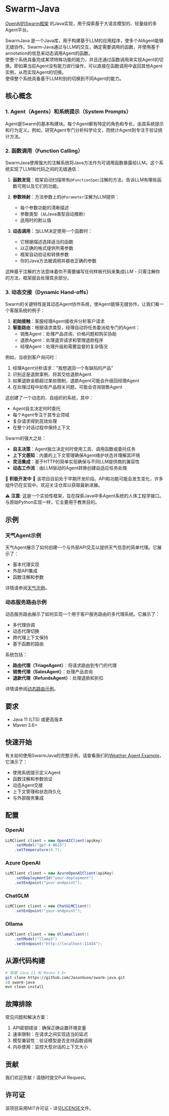 # Swarm-Java

[OpenAI的Swarm框架](https://github.com/openai/swarm) 的Java实现，用于探索基于大语言模型的、轻量级的多Agent平台。

SwarmJava 是一个Java库，用于构建基于LLM的应用程序，使多个AIAgent能够无缝协作。Swarm-Java通过与LLM的交互，确定需要调用的函数，并使用基于annotation的信息来动态调用Agent的函数。  
使整个系统具备完成某项特殊功能的能力，并且还通过函数调用来实现Agent的切换。即如果当前Agent没有能力进行操作，可以直接在函数调用中返回其他Agent实例，从而实现Agent的切换。  
使得整个系统具备基于LLM判别的切换到不同Agent的能力。  

## 核心概念

### 1. Agent（Agents）和系统提示（System Prompts）
Agent是Swarm的基本构建块。每个Agent都有特定的角色和专长，由其系统提示和行为定义。例如，研究Agent专门分析科学论文，而统计Agent则专注于验证统计方法。

### 2. 函数调用（Function Calling）
SwarmJava使用强大的注解系统将Java方法作为可调用函数暴露给LLM。这个系统实现了LLM和代码之间的无缝通信：

1. **函数发现**：框架自动扫描带有`@FunctionSpec`注解的方法，告诉LLM有哪些函数可用以及它们的功能。

2. **参数映射**：方法参数上的`@Parameter`注解为LLM提供：
   - 每个参数功能的清晰描述
   - 参数类型（从Java类型自动推断）
   - 适用时的默认值

3. **动态调用**：当LLM决定使用一个函数时：
   - 它根据描述选择适当的函数
   - 以正确的格式提供所需参数
   - 框架自动验证和转换参数
   - 你的Java方法被调用并接收正确的参数

这种基于注解的方法意味着你不需要编写任何样板代码来集成LLM - 只需注解你的方法，框架就会处理其余部分。

### 3. 动态交接（Dynamic Hand-offs）
Swarm的关键特性是其动态Agent协作系统，使Agent能够无缝协作。让我们看一个客服系统的例子：

1. **初始接触**：客服经理Agent接收并分析客户请求
2. **智能路由**：根据请求类型，经理自动将任务委派给专门的Agent：
   - 销售Agent：处理产品咨询、价格问题和购买协助
   - 退款Agent：处理退货请求和管理退款程序
   - 经理Agent：处理升级和需要监督的复杂情况

例如，当收到客户询问时：
1. 经理Agent分析请求："我想退回一个有缺陷的产品"
2. 识别这是退款案例，将其交给退款Agent
3. 如果退款金额超过某些限制，退款Agent可能会升级回经理Agent
4. 在处理过程中如有产品相关问题，可能会咨询销售Agent

这创建了一个动态的、自组织的系统，其中：
- Agent自主决定何时委托
- 每个Agent专注于其专业领域
- 复杂请求得到高效处理
- 在整个对话过程中保持上下文

Swarm的强大之处：
- **自主决策**：Agent独立决定何时使用工具、调用函数或委托任务
- **上下文感知**：内置的上下文管理确保Agent维护状态并理解其环境
- **灵活集成**：基于HTTP的简单实现确保与不同LLM提供商的兼容性
- **动态工作流**：由LLM驱动的Agent转换创建自适应任务处理

🚧 **积极开发中** 🚧
该项目目前处于早期开发阶段。API和功能可能会发生变化，许多组件仍在实现中。欢迎关注仓库以获取最新进展。

⚠️ **注意**: 这是一个实验性框架，旨在探索Java中多Agent系统的人体工程学接口。与原始Python实现一样，它主要用于教育目的。

## 示例

### 天气Agent示例

天气Agent展示了如何创建一个与外部API交互以提供天气信息的简单代理。它展示了：
- 基本代理实现
- 外部API集成
- 函数注解和参数

详情请参阅[天气示例](examples/weather/README.zh)。

### 动态服务路由示例

动态服务路由展示了如何实现一个用于客户服务路由的多代理系统。它展示了：
- 多代理协调
- 动态代理切换
- 跨代理上下文保持
- 基于函数的路由

系统包括：
- **路由代理（TriageAgent）**：将请求路由到专门的代理
- **销售代理（SalesAgent）**：处理产品咨询
- **退款代理（RefundsAgent）**：处理退款和折扣

详情请参阅[动态路由示例](examples/triage/README_zh.md)。

## 要求

- Java 11 (LTS) 或更高版本
- Maven 3.6+

## 快速开始

有关如何使用SwarmJava的完整示例，请查看我们的[Weather Agent Example](examples/weather/README.md)，它演示了：
- 使用系统提示定义Agent
- 函数注解和参数验证
- 动态Agent交接
- 上下文管理和状态持久化
- 与外部服务集成

## 配置

### OpenAI
```java
LLMClient client = new OpenAIClient(apiKey)
    .setModel("gpt-4-0613")
    .setTemperature(0.7);
```

### Azure OpenAI
```java
LLMClient client = new AzureOpenAIClient(apiKey)
    .setDeploymentId("your-deployment")
    .setEndpoint("your-endpoint");
```

### ChatGLM
```java
LLMClient client = new ChatGLMClient()
    .setEndpoint("your-endpoint");
```

### Ollama
```java
LLMClient client = new OllamaClient()
    .setModel("llama2")
    .setEndpoint("http://localhost:11434");
```

## 从源代码构建

```bash
# 需要 Java 11 和 Maven 3.6+
git clone https://github.com/JasonGuoo/swarm-java.git
cd swarm-java
mvn clean install
```

## 故障排除

常见问题和解决方案：
1. API密钥错误：确保正确设置环境变量
2. 速率限制：在请求之间实现适当的延迟
3. 模型兼容性：验证模型是否支持函数调用
4. 内存使用：监控大型对话的上下文大小

## 贡献

我们欢迎贡献！请随时提交Pull Request。

## 许可证

该项目采用MIT许可证 - 详见[LICENSE](LICENSE)文件。
